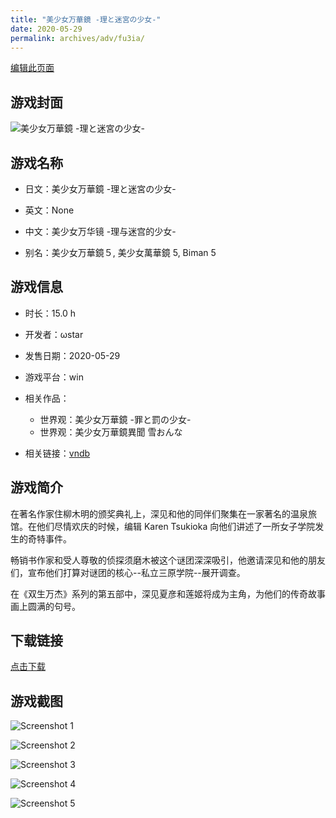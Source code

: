 ```yaml
---
title: "美少女万華鏡 -理と迷宮の少女-"
date: 2020-05-29
permalink: archives/adv/fu3ia/
---
```

[编辑此页面](https://github.com/ACG-3/ADV3-source/blob/main/source/_posts/%E7%BE%8E%E5%B0%91%E5%A5%B3%E4%B8%87%E8%8F%AF%E9%8F%A1%20-%E7%90%86%E3%81%A8%E8%BF%B7%E5%AE%AE%E3%81%AE%E5%B0%91%E5%A5%B3-.md)

## 游戏封面

![美少女万華鏡 -理と迷宮の少女-](https://pan.timero.xyz/d/onedrive/img_lib_001/%E7%BE%8E%E5%B0%91%E5%A5%B3%E4%B8%87%E8%8F%AF%E9%8F%A1%20-%E7%90%86%E3%81%A8%E8%BF%B7%E5%AE%AE%E3%81%AE%E5%B0%91%E5%A5%B3-_cover.avif)


## 游戏名称

- 日文：美少女万華鏡 -理と迷宮の少女-
- 英文：None
- 中文：美少女万华镜 -理与迷宫的少女-

- 别名：美少女万華鏡５, 美少女萬華鏡 5, Biman 5


## 游戏信息

- 时长：15.0 h
- 开发者：ωstar
- 发售日期：2020-05-29
- 游戏平台：win
- 相关作品：
   - 世界观：美少女万華鏡 -罪と罰の少女-
   - 世界观：美少女万華鏡異聞 雪おんな

- 相关链接：[vndb](https://vndb.org/v27057)


## 游戏简介

在著名作家住柳木明的颁奖典礼上，深见和他的同伴们聚集在一家著名的温泉旅馆。在他们尽情欢庆的时候，编辑 Karen Tsukioka 向他们讲述了一所女子学院发生的奇特事件。
 
畅销书作家和受人尊敬的侦探须磨木被这个谜团深深吸引，他邀请深见和他的朋友们，宣布他们打算对谜团的核心--私立三原学院--展开调查。

在《双生万杰》系列的第五部中，深见夏彦和莲姬将成为主角，为他们的传奇故事画上圆满的句号。


## 下载链接

[点击下载](https://pan.timero.xyz/onedrive/adv_lib_001/%E7%BE%8E%E5%B0%91%E5%A5%B3%E4%B8%87%E8%8F%AF%E9%8F%A1%20-%E7%90%86%E3%81%A8%E8%BF%B7%E5%AE%AE%E3%81%AE%E5%B0%91%E5%A5%B3-)


## 游戏截图


![Screenshot 1](https://pan.timero.xyz/d/onedrive/img_lib_001/%E7%BE%8E%E5%B0%91%E5%A5%B3%E4%B8%87%E8%8F%AF%E9%8F%A1%20-%E7%90%86%E3%81%A8%E8%BF%B7%E5%AE%AE%E3%81%AE%E5%B0%91%E5%A5%B3-_Screenshot_1.avif)

![Screenshot 2](https://pan.timero.xyz/d/onedrive/img_lib_001/%E7%BE%8E%E5%B0%91%E5%A5%B3%E4%B8%87%E8%8F%AF%E9%8F%A1%20-%E7%90%86%E3%81%A8%E8%BF%B7%E5%AE%AE%E3%81%AE%E5%B0%91%E5%A5%B3-_Screenshot_2.avif)

![Screenshot 3](https://pan.timero.xyz/d/onedrive/img_lib_001/%E7%BE%8E%E5%B0%91%E5%A5%B3%E4%B8%87%E8%8F%AF%E9%8F%A1%20-%E7%90%86%E3%81%A8%E8%BF%B7%E5%AE%AE%E3%81%AE%E5%B0%91%E5%A5%B3-_Screenshot_3.avif)

![Screenshot 4](https://pan.timero.xyz/d/onedrive/img_lib_001/%E7%BE%8E%E5%B0%91%E5%A5%B3%E4%B8%87%E8%8F%AF%E9%8F%A1%20-%E7%90%86%E3%81%A8%E8%BF%B7%E5%AE%AE%E3%81%AE%E5%B0%91%E5%A5%B3-_Screenshot_4.avif)

![Screenshot 5](https://pan.timero.xyz/d/onedrive/img_lib_001/%E7%BE%8E%E5%B0%91%E5%A5%B3%E4%B8%87%E8%8F%AF%E9%8F%A1%20-%E7%90%86%E3%81%A8%E8%BF%B7%E5%AE%AE%E3%81%AE%E5%B0%91%E5%A5%B3-_Screenshot_5.avif)

